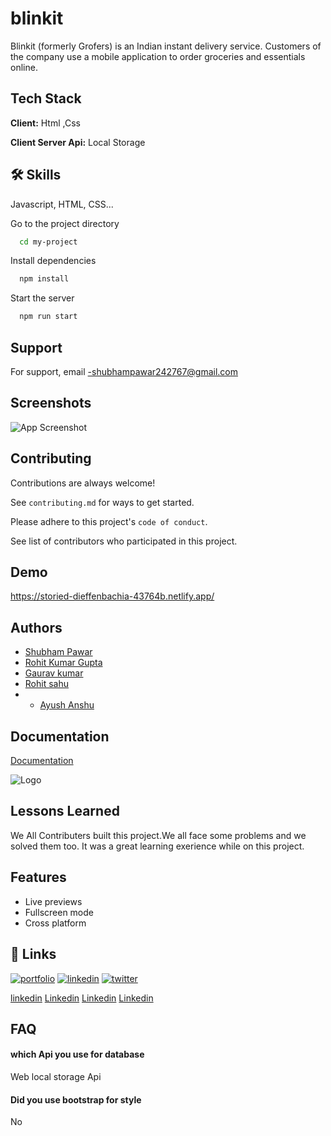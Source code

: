 # blinkit
Blinkit (formerly Grofers) is an Indian instant delivery service. Customers of the company use a mobile application to order groceries and essentials online.

## Tech Stack

**Client:** Html ,Css

**Client Server Api:** Local Storage

## 🛠 Skills
Javascript, HTML, CSS...

Go to the project directory

```bash
  cd my-project
```

Install dependencies

```bash
  npm install
```

Start the server

```bash
  npm run start
```
## Support

For support, email -shubhampawar242767@gmail.com 

## Screenshots

![App Screenshot](https://ibb.co/sF5fb93)


## Contributing

Contributions are always welcome!

See `contributing.md` for ways to get started.

Please adhere to this project's `code of conduct`.

See  list of contributors who participated in this project.

## Demo

https://storied-dieffenbachia-43764b.netlify.app/


## Authors

- [Shubham Pawar](https://github.com/Shubh-Pawar007)
- [Rohit Kumar Gupta](https://github.com/rg15697)
- [Gaurav kumar](https://github.com/gauravkrs)
- [Rohit sahu](https://github.com/RohitSahuvlog)
- - [Ayush Anshu](https://github.com/ayushanshu001)

## Documentation

[Documentation](medium-link)

![Logo](https://is3-ssl.mzstatic.com/image/thumb/Purple116/v4/84/6e/03/846e03c3-6020-579b-1782-f4bd346a09e2/AppIconRelease-0-0-1x_U007emarketing-0-0-0-5-0-0-sRGB-0-0-0-GLES2_U002c0-512MB-85-220-0-0.png/1200x630wa.png)

## Lessons Learned

We All Contributers built this project.We all face some problems and we solved them too. It was a great learning exerience while on this project.



## Features


- Live previews
- Fullscreen mode
- Cross platform
## 🔗 Links
[![portfolio](https://img.shields.io/badge/my_portfolio-000?style=for-the-badge&logo=ko-fi&logoColor=white)](https://katherinempeterson.com/)
[![linkedin](https://img.shields.io/badge/linkedin-0A66C2?style=for-the-badge&logo=linkedin&logoColor=white)](https://www.linkedin.com/in/ramanjeet-singh-212430190/)
[![twitter](https://img.shields.io/badge/twitter-1DA1F2?style=for-the-badge&logo=twitter&logoColor=white)](https://twitter.com/ramanjeet1998)

[linkedin](linkedin.com/in/shubham-pawar-2b7a30124)
[Linkedin](https://www.linkedin.com/in/rohit-gupta-06a445181/)
[Linkedin](https://www.linkedin.com/in/rohit-sahu-3a0406179)
[Linkedin](https://www.linkedin.com/in/ayush-anshu-631ba8189/)

## FAQ

#### which Api you use for database

Web local storage Api

#### Did you use bootstrap for style

No




